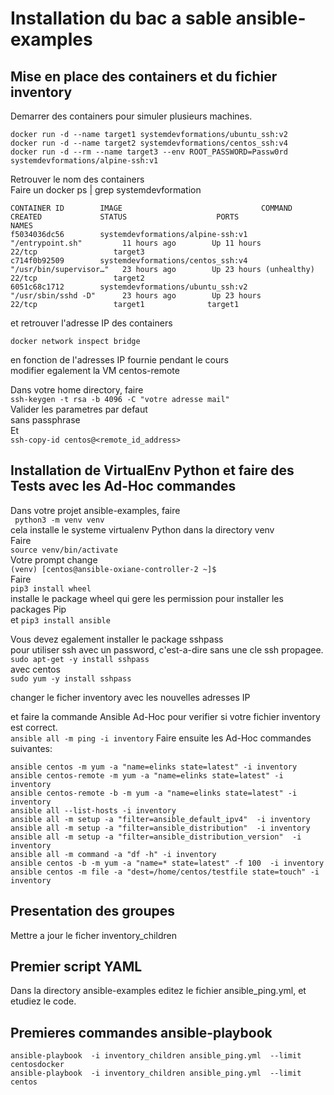 # Installation du bac a sable ansible-examples

## Mise en place des containers et du fichier inventory  
Demarrer des containers pour simuler plusieurs machines.    
```shell script
docker run -d --name target1 systemdevformations/ubuntu_ssh:v2  
docker run -d --name target2 systemdevformations/centos_ssh:v4  
docker run -d --rm --name target3 --env ROOT_PASSWORD=Passw0rd systemdevformations/alpine-ssh:v1   
```
Retrouver le nom des containers  
Faire un docker ps | grep systemdevformation  

```shell script
CONTAINER ID        IMAGE                               COMMAND                  CREATED             STATUS                    PORTS                  NAMES
f5034036dc56        systemdevformations/alpine-ssh:v1   "/entrypoint.sh"         11 hours ago        Up 11 hours               22/tcp                 target3
c714f0b92509        systemdevformations/centos_ssh:v4   "/usr/bin/supervisor…"   23 hours ago        Up 23 hours (unhealthy)   22/tcp                 target2
6051c68c1712        systemdevformations/ubuntu_ssh:v2   "/usr/sbin/sshd -D"      23 hours ago        Up 23 hours               22/tcp                 target1              target1  
```  
 et retrouver l'adresse IP des containers  
 ```shell script
docker network inspect bridge
```
  
en fonction de l'adresses IP fournie pendant le cours     
modifier egalement la VM centos-remote  

Dans votre home directory,  faire  
```ssh-keygen -t rsa -b 4096 -C "votre adresse mail"```  
Valider les parametres par defaut  
sans passphrase  
Et  
```ssh-copy-id centos@<remote_id_address>```  

## Installation de VirtualEnv Python et faire des Tests avec les Ad-Hoc commandes  

Dans votre projet ansible-examples, faire  
`` python3 -m venv venv``  
cela installe le systeme virtualenv Python dans la directory venv    
Faire  
```source venv/bin/activate```   
Votre prompt change   
```(venv) [centos@ansible-oxiane-controller-2 ~]$```  
Faire   
```pip3 install wheel```    
installe le package wheel qui gere les permission pour installer les packages Pip     
et
```pip3 install ansible```







Vous devez egalement installer le package sshpass     
pour utiliser ssh avec un password, c'est-a-dire sans une cle ssh propagee.    
```sudo apt-get -y install sshpass```  
avec centos  
```sudo yum -y install sshpass```

changer le ficher inventory avec les nouvelles adresses IP 

et faire la commande Ansible Ad-Hoc pour verifier si votre fichier inventory est correct.    
```ansible all -m ping -i inventory```
Faire ensuite  les Ad-Hoc commandes suivantes:  
```shell script 
ansible centos -m yum -a "name=elinks state=latest" -i inventory
ansible centos-remote -m yum -a "name=elinks state=latest" -i inventory
ansible centos-remote -b -m yum -a "name=elinks state=latest" -i inventory
ansible all --list-hosts -i inventory
ansible all -m setup -a "filter=ansible_default_ipv4"  -i inventory
ansible all -m setup -a "filter=ansible_distribution"  -i inventory 
ansible all -m setup -a "filter=ansible_distribution_version"  -i inventory 
ansible all -m command -a "df -h" -i inventory
ansible centos -b -m yum -a "name=* state=latest" -f 100  -i inventory
ansible centos -m file -a "dest=/home/centos/testfile state=touch" -i inventory 
```
## Presentation des groupes
Mettre a jour le ficher inventory_children  

## Premier script YAML
Dans la directory ansible-examples editez le fichier ansible_ping.yml, et etudiez le code. 
## Premieres commandes ansible-playbook
 ```shell script
ansible-playbook  -i inventory_children ansible_ping.yml  --limit centosdocker
ansible-playbook  -i inventory_children ansible_ping.yml  --limit centos
````
